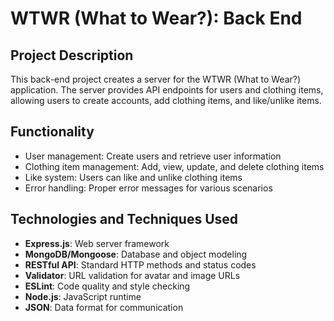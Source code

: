 # WTWR (What to Wear?): Back End

## Project Description

This back-end project creates a server for the WTWR (What to Wear?) application. The server provides API endpoints for users and clothing items, allowing users to create accounts, add clothing items, and like/unlike items.

## Functionality

- User management: Create users and retrieve user information
- Clothing item management: Add, view, update, and delete clothing items
- Like system: Users can like and unlike clothing items
- Error handling: Proper error messages for various scenarios

## Technologies and Techniques Used

- **Express.js**: Web server framework
- **MongoDB/Mongoose**: Database and object modeling
- **RESTful API**: Standard HTTP methods and status codes
- **Validator**: URL validation for avatar and image URLs
- **ESLint**: Code quality and style checking
- **Node.js**: JavaScript runtime
- **JSON**: Data format for communication
